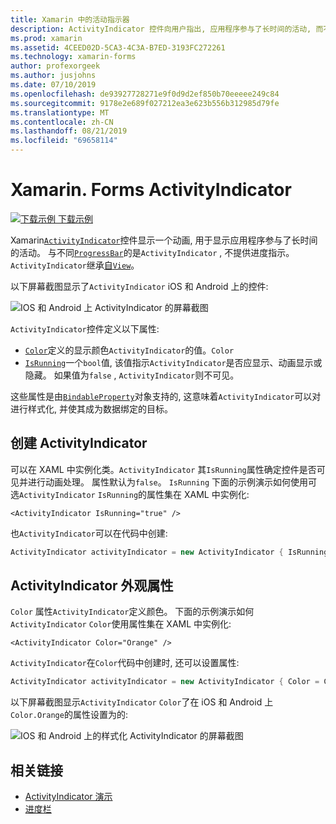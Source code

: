 ```yaml
---
title: Xamarin 中的活动指示器
description: ActivityIndicator 控件向用户指出, 应用程序参与了长时间的活动, 而不提供任何进度指示。 本文介绍如何使用 XAML 和代码中的 ActivityIndicator。
ms.prod: xamarin
ms.assetid: 4CEED02D-5CA3-4C3A-B7ED-3193FC272261
ms.technology: xamarin-forms
author: profexorgeek
ms.author: jusjohns
ms.date: 07/10/2019
ms.openlocfilehash: de93927728271e9f0d9d2ef850b70eeeee249c84
ms.sourcegitcommit: 9178e2e689f027212ea3e623b556b312985d79fe
ms.translationtype: MT
ms.contentlocale: zh-CN
ms.lasthandoff: 08/21/2019
ms.locfileid: "69658114"
---
```

# <a name="xamarinforms-activityindicator"></a>Xamarin. Forms ActivityIndicator
[![下载示例](~/media/shared/download.png) 下载示例](https://docs.microsoft.com/samples/xamarin/xamarin-forms-samples/userinterface-activityindicatordemos/)

Xamarin[`ActivityIndicator`](xref:Xamarin.Forms.ActivityIndicator)控件显示一个动画, 用于显示应用程序参与了长时间的活动。 与不同[`ProgressBar`](xref:Xamarin.Forms.ProgressBar)的是`ActivityIndicator` , 不提供进度指示。 `ActivityIndicator`继承[自`View`](xref:Xamarin.Forms.View)。

以下屏幕截图显示了`ActivityIndicator` iOS 和 Android 上的控件:

![IOS 和 Android 上 ActivityIndicator 的屏幕截图](activityindicator-images/activityindicators-default.png "IOS 和 Android 上 ActivityIndicator 的屏幕截图")

`ActivityIndicator`控件定义以下属性:

* [`Color`](xref:Xamarin.Forms.ActivityIndicator.Color)定义的显示颜色`ActivityIndicator`的值。`Color`
* [`IsRunning`](xref:Xamarin.Forms.ActivityIndicator.IsRunning)一个`bool`值, 该值指示`ActivityIndicator`是否应显示、动画显示或隐藏。 如果值为`false` , `ActivityIndicator`则不可见。

这些属性是由[`BindableProperty`](xref:Xamarin.Forms.BindableProperty)对象支持的, 这意味着`ActivityIndicator`可以对进行样式化, 并使其成为数据绑定的目标。

## <a name="create-an-activityindicator"></a>创建 ActivityIndicator

可以在 XAML 中实例化类。`ActivityIndicator` 其`IsRunning`属性确定控件是否可见并进行动画处理。 属性默认为`false`。 `IsRunning` 下面的示例演示如何使用可选`ActivityIndicator` `IsRunning`的属性集在 XAML 中实例化:

```xaml
<ActivityIndicator IsRunning="true" />
```

也`ActivityIndicator`可以在代码中创建:

```csharp
ActivityIndicator activityIndicator = new ActivityIndicator { IsRunning = true };
```

## <a name="activityindicator-appearance-properties"></a>ActivityIndicator 外观属性

`Color` 属性`ActivityIndicator`定义颜色。 下面的示例演示如何`ActivityIndicator` `Color`使用属性集在 XAML 中实例化:

```xaml
<ActivityIndicator Color="Orange" />
```

`ActivityIndicator`在`Color`代码中创建时, 还可以设置属性:

```csharp
ActivityIndicator activityIndicator = new ActivityIndicator { Color = Color.Orange };
```

以下屏幕截图显示`ActivityIndicator` `Color`了在 iOS 和 Android 上`Color.Orange`的属性设置为的:

![IOS 和 Android 上的样式化 ActivityIndicator 的屏幕截图](activityindicator-images/activityindicators-styled.png "IOS 和 Android 上的样式化 ActivityIndicator 的屏幕截图")

## <a name="related-links"></a>相关链接

* [ActivityIndicator 演示](https://docs.microsoft.com/samples/xamarin/xamarin-forms-samples/userinterface-activityindicatordemos/)
* [进度栏](~/xamarin-forms/user-interface/progressbar.md)
